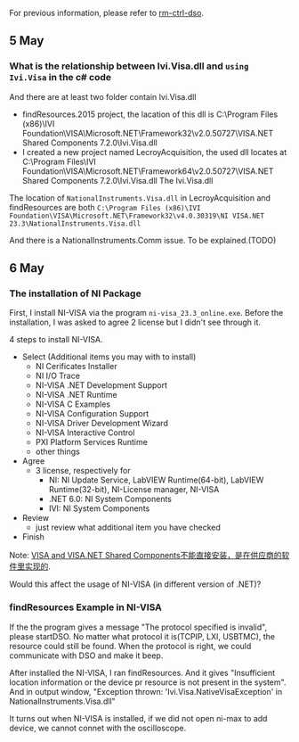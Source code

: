 For previous information, please refer to [rm-ctrl-dso](./rm-ctrl-dso.md).
## 5 May
### What is the relationship between Ivi.Visa.dll and `using Ivi.Visa` in the c# code
And there are at least two folder contain Ivi.Visa.dll
  - findResources.2015 project, the lacation of this dll is C:\Program Files (x86)\IVI Foundation\VISA\Microsoft.NET\Framework32\v2.0.50727\VISA.NET Shared Components 7.2.0\Ivi.Visa.dll
  - I created a new project named LecroyAcquisition, the used dll locates at C:\Program Files\IVI Foundation\VISA\Microsoft.NET\Framework64\v2.0.50727\VISA.NET Shared Components 7.2.0\Ivi.Visa.dll
The Ivi.Visa.dll

The location of `NationalInstruments.Visa.dll` in LecroyAcquisition and findResources are both `C:\Program Files (x86)\IVI Foundation\VISA\Microsoft.NET\Framework32\v4.0.30319\NI VISA.NET 23.3\NationalInstruments.Visa.dll`

And there is a NationalInstruments.Comm issue. To be explained.(TODO)

## 6 May
### The installation of NI Package
First, I install NI-VISA via the program `ni-visa_23.3_online.exe`. Before the installation, I was asked to agree 2 license but I didn't see through it.

4 steps to install NI-VISA.

  - Select (Additional items you may with to install)
  	+ NI Cerificates Installer
  	+ NI I/O Trace
  	+ NI-VISA .NET Development Support 
  	+ NI-VISA .NET Runtime
  	+ NI-VISA C Examples
  	+ NI-VISA Configuration Support
  	+ NI-VISA Driver Development Wizard
  	+ NI-VISA Interactive Control
  	+ PXI Platform Services Runtime
  	+ other things
  - Agree
  	+ 3 license, respectively for
  		* NI: NI Update Service, LabVIEW Runtime(64-bit), LabVIEW Runtime(32-bit), NI-License manager, NI-VISA
  		* .NET 6.0: NI System Components
  		* IVI: NI System Components
  - Review
  	+ just review what additional item you have checked
  - Finish

Note:
[VISA and VISA.NET Shared Components不能直接安装，是在供应商的软件里实现的](https://blog.csdn.net/qq_23958061/article/details/109117339).

Would this affect the usage of NI-VISA (in different version of .NET)?

### findResources Example in NI-VISA
If the the program gives a message "The protocol specified is invalid", please startDSO.
No matter what protocol it is(TCPIP, LXI, USBTMC), the resource could still be found.
When the protocol is right, we could communicate with DSO and make it beep.

After installed the NI-VISA, I ran findResources. And it gives "Insufficient location information or the device pr resource is not present in the system". And in output window, "Exception thrown: 'Ivi.Visa.NativeVisaException' in NationalInstruments.Visa.dll"

It turns out when NI-VISA is installed,  if we did not open ni-max to add device, we cannot connet with the oscilloscope.
